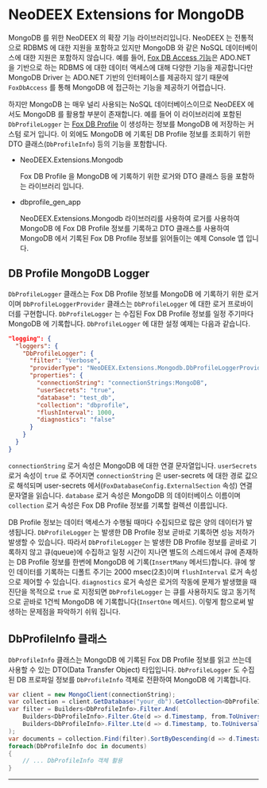 ﻿# NeoDEEX Extensions for MongoDB

MongoDB 를 위한 NeoDEEX 의 확장 기능 라이브러리입니다. NeoDEEX 는 전통적으로 RDBMS 에 대한 지원을 포함하고 있지만 MongoDB 와 같은 NoSQL 데이터베이스에 대한 지원은 포함하지 않습니다. 예를 들어, [Fox DB Access 기능](https://neodeex.github.io/doc/dbaccess/)은 ADO.NET 을 기반으로 하는 RDBMS 에 대한 데이터 액세스에 대해 다양한 기능을 제공합니다만 MongoDB Driver 는 ADO.NET 기반의 인터페이스를 제공하지 않기 때문에 `FoxDbAccess` 를 통해 MongoDB 에 접근하는 기능을 제공하기 어렵습니다.

하지만 MongoDB 는 매우 널리 사용되는 NoSQL 데이터베이스이므로 NeoDEEX 에서도 MongoDB 를 활용할 부분이 존재합니다. 예를 들어 이 라이브러리에 포함된 `DbProfileLogger` 는 [Fox DB Profile](https://neodeex.github.io/doc/dbaccess/dbprofile/overview/) 이 생성하는 정보를 MongoDB 에 저장하는 커스텀 로거 입니다. 이 외에도 MongoDB 에 기록된 DB Profile 정보를 조회하기 위한 DTO 클래스(`DbProfileInfo`) 등의 기능을 포함합니다.

* NeoDEEX.Extensions.Mongodb

    Fox DB Profile 을 MongoDB 에 기록하기 위한 로거와 DTO 클래스 등을 포함하는 라이브러리 입니다.

* dbprofile_gen_app

    NeoDEEX.Extensions.Mongodb 라이브러리를 사용하여 로거를 사용하여 MongoDB 에 Fox DB Profile 정보를 기록하고 DTO 클래스를 사용하여 MongoDB 에서 기록된 Fox DB Profile 정보를 읽어들이는 예제 Console 앱 입니다.

## DB Profile MongoDB Logger

`DbProfileLogger` 클래스는 Fox DB Profile 정보를 MongoDB 에 기록하기 위한 로거 이며 `DbProfileLoggerProvider` 클래스는 `DbProfileLogger` 에 대한 로거 프로바이더를 구현합니다. `DbProfileLogger` 는 수집된 Fox DB Profile 정보를 일정 주기마다 MongoDB 에 기록합니다. `DbProfileLogger` 에 대한 설정 예제는 다음과 같습니다.

```json
"logging": {
  "loggers": {
    "DbProfileLogger": {
      "filter": "Verbose",
      "providerType": "NeoDEEX.Extensions.Mongodb.DbProfileLoggerProvider, NeoDEEX.Extensions.Mongodb",
      "properties": {
        "connectionString": "connectionStrings:MongoDB",
        "userSecrets": "true",
        "database": "test_db",
        "collection": "dbprofile",
        "flushInterval": 1000,
        "diagnostics": "false"
      }
    }
  }
}
```

`connectionString` 로거 속성은 MongoDB 에 대한 연결 문자열입니다. `userSecrets` 로거 속성이 `true` 로 주어지면 `connectionString` 은 user-secrets 에 대한 경로 값으로 해석되며 user-secrets 에서(`FoxDatabaseConfig.ExternalSection` 속성) 연결 문자열을 읽습니다. `database` 로거 속성은 MongoDB 의 데이터베이스 이름이며 `collection` 로거 속성은 Fox DB Profile 정보를 기록할 컬렉션 이름입니다. 

DB Profile 정보는 데이터 액세스가 수행될 때마다 수집되므로 많은 양의 데이터가 발생됩니다. `DbProfileLogger` 는 발생한 DB Profile 정보 곧바로 기록하면 성능 저하가 발생할 수 있습니다. 따라서 `DbProfileLogger` 는 발생한 DB Profile 정보를 곧바로 기록하지 않고 큐(queue)에 수집하고 일정 시간이 지나면 별도의 스레드에서 큐에 존재하는 DB Profile 정보를 한번에 MongoDB 에 기록(`InsertMany` 메서드)합니다. 큐에 쌓인 데이터를 기록하는 디폴트 주기는 2000 msec(2초)이며 `flushInterval` 로거 속성으로 제어할 수 있습니다. `diagnostics` 로거 속성은 로거의 작동에 문제가 발생했을 때 진단을 목적으로 `true` 로 지정되면 `DbProfileLogger` 는 큐를 사용하지도 않고 동기적으로 곧바로 1건씩 MongoDB 에 기록합니다(`InsertOne` 메서드). 이렇게 함으로써 발생하는 문제점을 파악하기 쉬워 집니다.

## DbProfileInfo 클래스

`DbProfileInfo` 클래스는 MongoDB 에 기록된 Fox DB Profile 정보를 읽고 쓰는데 사용할 수 있는 DTO(Data Transfer Object) 타입입니다. `DbProfileLogger` 도 수집된 DB 프로파일 정보를 `DbProfileInfo` 객체로 전환하여 MongoDB 에 기록합니다.

```cs
var client = new MongoClient(connectionString);
var collection = client.GetDatabase("your_db").GetCollection<DbProfileInfo>("collection name");
var filter = Builders<DbProfileInfo>.Filter.And(
    Builders<DbProfileInfo>.Filter.Gte(d => d.Timestamp, from.ToUniversalTime()),
    Builders<DbProfileInfo>.Filter.Lte(d => d.Timestamp, to.ToUniversalTime())
);
var documents = collection.Find(filter).SortByDescending(d => d.Timestamp).Limit(1000).ToList();
foreach(DbProfileInfo doc in documents)
{
    // ... DbProfileInfo 객체 활용
}
```

---
